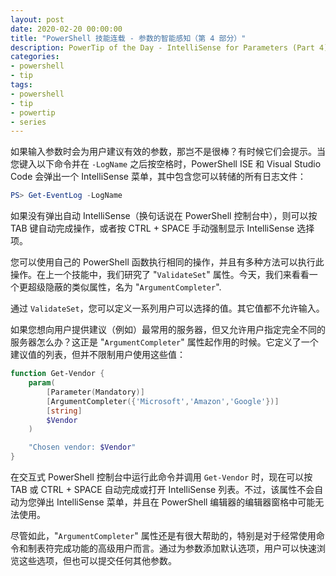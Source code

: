 ```yaml
---
layout: post
date: 2020-02-20 00:00:00
title: "PowerShell 技能连载 - 参数的智能感知（第 4 部分）"
description: PowerTip of the Day - IntelliSense for Parameters (Part 4)
categories:
- powershell
- tip
tags:
- powershell
- tip
- powertip
- series
---
```

如果输入参数时会为用户建议有效的参数，那岂不是很棒？有时候它们会提示。当您键入以下命令并在 `-LogName` 之后按空格时，PowerShell ISE 和 Visual Studio Code 会弹出一个 IntelliSense 菜单，其中包含您可以转储的所有日志文件：

```powershell
PS> Get-EventLog -LogName
```

如果没有弹出自动 IntelliSense（换句话说在 PowerShell 控制台中），则可以按 TAB 键自动完成操作，或者按 CTRL + SPACE 手动强制显示 IntelliSense 选择项。

您可以使用自己的 PowerShell 函数执行相同的操作，并且有多种方法可以执行此操作。在上一个技能中，我们研究了 "`ValidateSet`" 属性。今天，我们来看看一个更超级隐蔽的类似属性，名为 "`ArgumentCompleter`".

通过 `ValidateSet`，您可以定义一系列用户可以选择的值。其它值都不允许输入。

如果您想向用户提供建议（例如）最常用的服务器，但又允许用户指定完全不同的服务器怎么办？这正是 "`ArgumentCompleter`" 属性起作用的时候。它定义了一个建议值的列表，但并不限制用户使用这些值：

```powershell
function Get-Vendor {
    param(
        [Parameter(Mandatory)]
        [ArgumentCompleter({'Microsoft','Amazon','Google'})]
        [string]
        $Vendor
    )

    "Chosen vendor: $Vendor"
}
```

在交互式 PowerShell 控制台中运行此命令并调用 `Get-Vendor` 时，现在可以按 TAB 或 CTRL + SPACE 自动完成或打开 IntelliSense 列表。不过，该属性不会自动为您弹出 IntelliSense 菜单，并且在 PowerShell 编辑器的编辑器窗格中可能无法使用。

尽管如此，"`ArgumentCompleter`" 属性还是有很大帮助的，特别是对于经常使用命令和制表符完成功能的高级用户而言。通过为参数添加默认选项，用户可以快速浏览这些选项，但也可以提交任何其他参数。

<!--本文国际来源：[IntelliSense for Parameters (Part 4)](https://community.idera.com/database-tools/powershell/powertips/b/tips/posts/intellisense-for-parameters-part-4)-->

